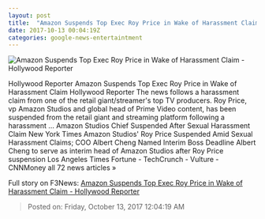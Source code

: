 ```yaml
---
layout: post
title:  "Amazon Suspends Top Exec Roy Price in Wake of Harassment Claim - Hollywood Reporter"
date: 2017-10-13 00:04:19Z
categories: google-news-entertaintment
---
```


![Amazon Suspends Top Exec Roy Price in Wake of Harassment Claim - Hollywood Reporter](http://cdn1.thr.com/sites/default/files/2014/07/roy_price.jpg)

Hollywood Reporter Amazon Suspends Top Exec Roy Price in Wake of Harassment Claim Hollywood Reporter The news follows a harassment claim from one of the retail giant/streamer's top TV producers. Roy Price, vp Amazon Studios and global head of Prime Video content, has been suspended from the retail giant and streaming platform following a harassment ... Amazon Studios Chief Suspended After Sexual Harassment Claim New York Times Amazon Studios' Roy Price Suspended Amid Sexual Harassment Claims; COO Albert Cheng Named Interim Boss Deadline Albert Cheng to serve as interim head of Amazon Studios after Roy Price suspension Los Angeles Times Fortune - TechCrunch - Vulture - CNNMoney all 72 news articles »


Full story on F3News: [Amazon Suspends Top Exec Roy Price in Wake of Harassment Claim - Hollywood Reporter](http://www.f3nws.com/n/yBVRHH)

> Posted on: Friday, October 13, 2017 12:04:19 AM
